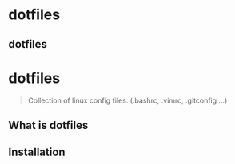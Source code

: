 dotfiles
========

dotfiles
--------

# dotfiles

> Collection of linux config files. (.bashrc, .vimrc, .gitconfig ...)


## What is dotfiles


## Installation



